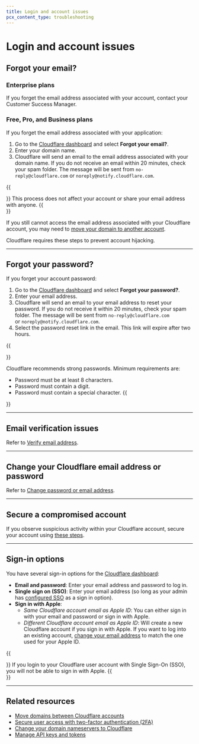 ```yaml
---
title: Login and account issues
pcx_content_type: troubleshooting
---
```


# Login and account issues

## Forgot your email?

### Enterprise plans

If you forget the email address associated with your account, contact your Customer Success Manager.

### Free, Pro, and Business plans

If you forget the email address associated with your application:

1. Go to the [Cloudflare dashboard](https://dash.cloudflare.com/login) and select **Forgot your email?**.
2. Enter your domain name.
3. Cloudflare will send an email to the email address associated with your domain name. If you do not receive an email within 20 minutes, check your spam folder. The message will be sent from `no-reply@cloudflare.com` or `noreply@notify.cloudflare.com`.

{{<Aside type="note">}}
This process does not affect your account or share your email address with anyone.
{{</Aside>}}

If you still cannot access the email address associated with your Cloudflare account, you may need to [move your domain to another account](/fundamentals/setup/manage-domains/move-domain/).

Cloudflare requires these steps to prevent account hijacking.

___

## Forgot your password?

If you forget your account password:

1. Go to the [Cloudflare dashboard](https://dash.cloudflare.com/login) and select **Forgot your password?**.
2. Enter your email address.
3. Cloudflare will send an email to your email address to reset your password. If you do not receive it within 20 minutes, check your spam folder. The message will be sent from `no-reply@cloudflare.com` or `noreply@notify.cloudflare.com`.
4. Select the password reset link in the email. This link will expire after two hours.

{{<Aside type="note">}}

Cloudflare recommends strong passwords. Minimum requirements are:
-   Password must be at least 8 characters.
-   Password must contain a digit.
-   Password must contain a special character.
{{</Aside>}}

___

## Email verification issues

Refer to [Verify email address](/fundamentals/setup/account-setup/verify-email-address/).

___

## Change your Cloudflare email address or password

Refer to [Change password or email address](/fundamentals/subscriptions-and-billing/change-password-or-email/).

___

## Secure a compromised account

If you observe suspicious activity within your Cloudflare account, secure your account using [these steps](/fundamentals/setup/account/account-security/securing-a-compromised-account/).

___

## Sign-in options

You have several sign-in options for the [Cloudflare dashboard](https://dash.cloudflare.com/login):

-   **Email and password**: Enter your email address and password to log in.
-   **Single sign on (SSO)**: Enter your email address (so long as your admin has [configured SSO](/cloudflare-one/applications/configure-apps/dash-sso-apps/) as a sign in option).
-   **Sign in with Apple**:
    -   _Same Cloudflare account email as Apple ID_: You can either sign in with your email and password or sign in with Apple.
    -   _Different Cloudflare account email as Apple ID_: Will create a new Cloudflare account if you sign in with Apple. If you want to log into an existing account, [change your email address](/fundamentals/setup/account/account-security/login-and-account-issues/) to match the one used for your Apple ID.

{{<Aside type="note">}}
If you login to your Cloudflare user account with Single Sign-On (SSO), you will not be able to sign in with Apple.
{{</Aside>}}

___

## Related resources

-   [Move domains between Cloudflare accounts](/fundamentals/setup/manage-domains/move-domain/)
-   [Secure user access with two-factor authentication (2FA)](/fundamentals/setup/account/account-security/2fa/)
-   [Change your domain nameservers to Cloudflare](/dns/zone-setups/full-setup/setup)
-   [Manage API keys and tokens](/fundamentals/api/get-started/)